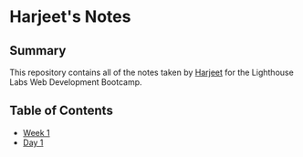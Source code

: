 # Harjeet's Notes
## Summary 

This repository contains all of the notes taken by [Harjeet](https://github.com/harjeet14/lighthouse-web-notes) for the Lighthouse Labs Web Development Bootcamp.
## Table of Contents
* [Week 1](/week_1)
* [Day 1](/day_1)